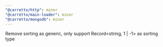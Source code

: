 ```yaml
---
"@carretto/http": minor
"@carretto/main-loader": minor
"@carretto/mongodb": minor
---
```


Remove sorting as generic, only support Record<string, 1 | -1> as sorting type
